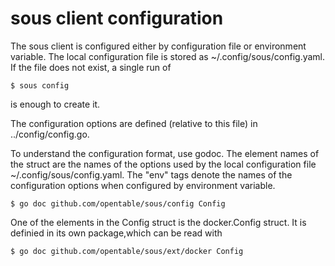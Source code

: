 # sous client configuration

The sous client is configured either by configuration file or environment variable.
The local configuration file is stored as ~/.config/sous/config.yaml. If the file 
does not exist, a single run of

    $ sous config

is enough to create it.

The configuration options are defined (relative to this file) in ../config/config.go.

To understand the configuration format, use godoc. The element names of the 
struct are the names of the options used by the local configuration file 
~/.config/sous/config.yaml. The "env" tags denote the names of the configuration 
options when configured by environment variable.

    $ go doc github.com/opentable/sous/config Config

One of the elements in the Config struct is the docker.Config struct. 
It is definied in its own package,which can be read with

    $ go doc github.com/opentable/sous/ext/docker Config



